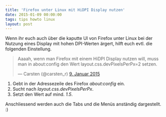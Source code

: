 ```yaml
---
title: 'Firefox unter Linux mit HiDPI Display nutzen'
date: 2015-01-09 00:00:00
tags: tips howto linux
layout: post
---
```

Wenn ihr euch auch über die kaputte UI von Firefox unter Linux bei der Nutzung eines Display mit hohen DPI-Werten ärgert, hilft euch evtl. die folgenden Einstellung.

<blockquote class="twitter-tweet" lang="de"><p>Aaaah, wenn man Firefox mit einem HiDPI Display nutzen will, muss man in about:config den Wert layout.css.devPixelsPerPx=2 setzen.</p>&mdash; Carsten (@carsten_r) <a href="https://twitter.com/carsten_r/status/553487571503054848">9. Januar 2015</a></blockquote>
<center><script async src="//platform.twitter.com/widgets.js" charset="utf-8"></script></center>

1. Gebt in der Adressezeile des Firefox *about:config* ein.
2. Sucht nach *layout.css.devPixelsPerPx*.
3. Setzt den Wert auf mind. *1.5*.

Anschliessend werden auch die Tabs und die Menüs anständig dargestellt. :)
